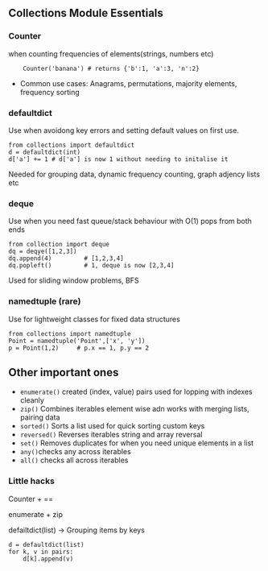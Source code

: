 ## Collections Module Essentials

### Counter
when counting frequencies of elements(strings, numbers etc)

```from collections import Counter
    Counter('banana') # returns {'b':1, 'a':3, 'n':2}
```

- Common use cases: Anagrams, permutations, majority elements, frequency sorting

### defaultdict

Use when avoidong key errors and setting default values on first use.
```
from collections import defaultdict
d = defaultdict(int)
d['a'] += 1 # d['a'] is now 1 without needing to initalise it
```
Needed for grouping data, dynamic frequency counting, graph adjency lists etc

### deque

Use when you need fast queue/stack behaviour with O(1) pops from both ends
```
from collection import deque
dq = deqye([1,2,3])
dq.append(4)         # [1,2,3,4]
dq.popleft()         # 1, deque is now [2,3,4]  
```
Used for sliding window problems, BFS

### namedtuple (rare)

Use for lightweight classes for fixed data structures
```
from collections import namedtuple
Point = namedtuple('Point',['x', 'y'])
p = Point(1,2)     # p.x == 1, p.y == 2 
```

##  Other important ones

- `enumerate()` created (index, value) pairs used for lopping with indexes cleanly
- `zip()` Combines iterables element wise adn works with merging lists, pairing data
- `sorted()` Sorts a list used for quick sorting custom keys
- `reversed()` Reverses iterables string and array reversal
- `set()` Removes duplicates for when you need unique elements in a list 
- `any()`checks any across iterables
- `all()` checks all across iterables

### Little hacks 

Counter + == 

enumerate + zip 

defailtdict(list) -> Grouping items by keys
```
d = defaultdict(list)
for k, v in pairs:
    d[k].append(v)

```
